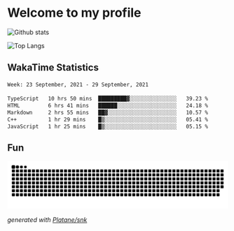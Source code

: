 # Welcome to my profile

![Github stats](https://github-readme-stats.vercel.app/api?username=xinthose&show_icons=true&theme=radical&count_private=true)

![Top Langs](https://github-readme-stats.vercel.app/api/top-langs/?username=xinthose)

## WakaTime Statistics
<!--START_SECTION:waka-->
```text
Week: 23 September, 2021 - 29 September, 2021

TypeScript   10 hrs 50 mins  █████████▓░░░░░░░░░░░░░░░   39.23 % 
HTML         6 hrs 41 mins   ██████░░░░░░░░░░░░░░░░░░░   24.18 % 
Markdown     2 hrs 55 mins   ██▓░░░░░░░░░░░░░░░░░░░░░░   10.57 % 
C++          1 hr 29 mins    █▒░░░░░░░░░░░░░░░░░░░░░░░   05.41 % 
JavaScript   1 hr 25 mins    █▒░░░░░░░░░░░░░░░░░░░░░░░   05.15 % 
```
<!--END_SECTION:waka-->

## Fun
![github contribution grid snake animation](https://raw.githubusercontent.com/xinthose/xinthose/output/github-contribution-grid-snake.svg)

_generated with [Platane/snk](https://github.com/Platane/snk)_
